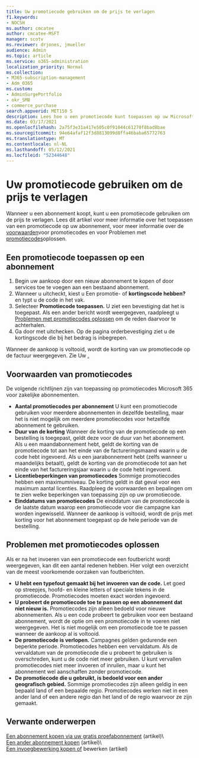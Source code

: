 ```yaml
---
title: Uw promotiecode gebruiken om de prijs te verlagen
f1.keywords:
- NOCSH
ms.author: cmcatee
author: cmcatee-MSFT
manager: scotv
ms.reviewer: drjones, jmueller
audience: Admin
ms.topic: article
ms.service: o365-administration
localization_priority: Normal
ms.collection:
- M365-subscription-management
- Adm_O365
ms.custom:
- AdminSurgePortfolio
- okr_SMB
- commerce_purchase
search.appverid: MET150 S
description: Lees hoe u een promotiecode kunt toepassen op uw Microsoft 365 om de prijs te verlagen en hoe u problemen kunt oplossen met promotiecode in geval van een fout.
ms.date: 03/17/2021
ms.openlocfilehash: 2a75f3e31a417e505c0f91044c61270f8bad8bae
ms.sourcegitcommit: 94e64afaf12f3d8813099d8ffa46baba65772763
ms.translationtype: MT
ms.contentlocale: nl-NL
ms.lasthandoff: 05/12/2021
ms.locfileid: "52344648"
---
```

# <a name="use-your-promo-code-to-reduce-price"></a>Uw promotiecode gebruiken om de prijs te verlagen

Wanneer u een abonnement koopt, kunt u een promotiecode gebruiken om de prijs te verlagen. Lees dit artikel voor meer informatie over het toepassen van een promotiecode op uw abonnement, voor meer informatie over de [voorwaarden](#promo-code-terms)voor promotiecodes en voor Problemen met [promotiecodes](#troubleshooting-promo-codes)oplossen.
  
## <a name="apply-a-promo-code-to-your-subscription"></a>Een promotiecode toepassen op een abonnement

1. Begin uw aankoop door een nieuw abonnement te kopen of door services toe te voegen aan een bestaand abonnement.
2. Wanneer u uitcheckt, kiest u Een promotie- of **kortingscode hebben?** en typt u de code in het vak.
3. Selecteer **Promotiecode toepassen.** U ziet een bevestiging dat het is toegepast. Als een ander bericht wordt weergegeven, raadpleegt u [Problemen met promotiecodes oplossen](#troubleshooting-promo-codes) om de reden daarvoor te achterhalen.
4. Ga door met uitchecken. Op de pagina orderbevestiging ziet u de kortingscode die bij het bedrag is inbegrepen.

Wanneer de aankoop is voltooid, wordt de korting van uw promotiecode op de factuur weergegeven. Zie Uw [.](billing-and-payments/view-your-bill-or-invoice.md)
  
## <a name="promo-code-terms"></a>Voorwaarden van promotiecodes

De volgende richtlijnen zijn van toepassing op promotiecodes Microsoft 365 voor zakelijke abonnementen.
  
- **Aantal promotiecodes per abonnement** U kunt een promotiecode gebruiken voor meerdere abonnementen in dezelfde bestelling, maar het is niet mogelijk om meerdere promotiecodes voor hetzelfde abonnement te gebruiken.
- **Duur van de korting** Wanneer de korting van de promotiecode op een bestelling is toegepast, geldt deze voor de duur van het abonnement. Als u een maandabonnement hebt, geldt de korting van de promotiecode tot aan het einde van de factureringsmaand waarin u de code hebt ingevoerd. Als u een jaarabonnement hebt (zelfs wanneer u maandelijks betaalt), geldt de korting van de promotiecode tot aan het einde van het factureringsjaar waarin u de code hebt ingevoerd.
- **Licentiebeperkingen van promotiecodes** Sommige promotiecodes hebben een maximumniveau. De korting geldt in dat geval voor een maximum aantal licenties. Raadpleeg de voorwaarden en bepalingen om te zien welke beperkingen van toepassing zijn op uw promotiecode.
- **Einddatums van promotiecodes** De einddatum van de promotiecode is de laatste datum waarop een promotiecode voor die campagne kan worden ingewisseld. Wanneer de aankoop is voltooid, wordt de prijs met korting voor het abonnement toegepast op de hele periode van de bestelling.

## <a name="troubleshooting-promo-codes"></a>Problemen met promotiecodes oplossen

Als er na het invoeren van een promotiecode een foutbericht wordt weergegeven, kan dit een aantal redenen hebben. Hier volgt een overzicht van de meest voorkomende oorzaken van foutberichten.
  
- **U hebt een typefout gemaakt bij het invoeren van de code.** Let goed op streepjes, hoofd- en kleine letters of speciale tekens in de promotiecode. Promotiecodes moeten exact worden ingevoerd.
- **U probeert de promotiecode toe te passen op een abonnement dat niet nieuw is.** Promotiecodes zijn alleen bedoeld voor nieuwe abonnementen. Als u een code probeert te gebruiken voor een bestaand abonnement, wordt de optie om een promotiecode in te voeren niet weergegeven. Het is niet mogelijk om een promotiecode toe te passen wanneer de aankoop al is voltooid.
- **De promotiecode is verlopen.** Campagnes gelden gedurende een beperkte periode. Promotiecodes hebben een vervaldatum. Als de vervaldatum van de promotiecode die u probeert te gebruiken is overschreden, kunt u de code niet meer gebruiken. U kunt vervallen promotiecodes niet meer invoeren of inruilen, maar u kunt het abonnement wel aanschaffen zonder promotiecode.
- **De promotiecode die u gebruikt, is bedoeld voor een ander geografisch gebied.** Sommige promotiecodes zijn alleen geldig in een bepaald land of een bepaalde regio. Promotiecodes werken niet in een ander land of een andere regio dan het land of de regio waarvoor ze zijn gemaakt.
  
## <a name="related-content"></a>Verwante onderwerpen

[Een abonnement kopen via uw gratis proefabonnement](./try-or-buy-microsoft-365.md) (artikel)\  
[Een ander abonnement kopen](./try-or-buy-microsoft-365.md) (artikel)\  
[Een invoegbewerking kopen of](buy-or-edit-an-add-on.md) bewerken (artikel)
